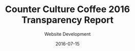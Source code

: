 ---
title: Counter Culture Coffee 2016 Transparency Report
subtitle: Website Development
layout: default
modal-id: 8
date: 2016-07-15
img: ccc2015.PNG
thumbnail: 2016reportcccthumb.png
alt: ccc Transparency Report
project-date: 2016
employer: Counter Culture Coffee
category: Web Development
description: One of my first big tasks at Counter Culture Coffee was to help create a one page web report of the company’s year in review. This report had to be responsive, present a large amount of data in an engaging and clean way, and maintain portability to a new platform. 


---